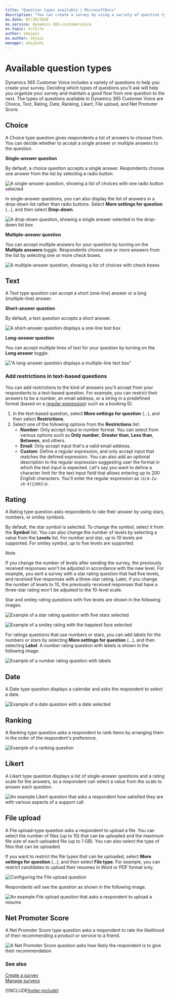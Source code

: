 ```yaml
---
title: "Question types available | MicrosoftDocs"
description: "You can create a survey by using a variety of question types. Use this topic to learn about the available question types in Dynamics 365 Customer Voice."
ms.date: 07/29/2020
ms.service: dynamics-365-customervoice
ms.topic: article
author: sbmjais
ms.author: shjais
manager: shujoshi
---
```


# Available question types

Dynamics 365 Customer Voice includes a variety of questions to help you create your survey. Deciding which types of questions you'll ask will help you organize your survey and maintain a good flow from one question to the next. The types of questions available in Dynamics 365 Customer Voice are Choice, Text, Rating, Date, Ranking, Likert, File upload, and Net Promoter Score.

## Choice

A Choice type question gives respondents a list of answers to choose from. You can decide whether to accept a single answer or multiple answers to the question. 

**Single-answer question**

By default, a choice question accepts a single answer. Respondents choose one answer from the list by selecting a radio button.

![A single-answer question, showing a list of choices with one radio button selected](media/ques-radio-button.png "A single-answer question, showing a list of choices with one radio button selected")

In single-answer questions, you can also display the list of answers in a drop-down list rather than radio buttons. Select **More settings for question** (...), and then select **Drop-down**.

![A drop-down question, showing a single answer selected in the drop-down list box](media/ques-drop-down.png "A drop-down question, showing a single answer selected in the drop-down list box") 

**Multiple-answer question**

You can accept multiple answers for your question by turning on the **Multiple answers** toggle. Respondents choose one or more answers from the list by selecting one or more check boxes.

![A multiple-answer question, showing a list of choices with check boxes](media/ques-check-box.png "A multiple-answer question, showing a list of choices with check boxes")

## Text

A Text type question can accept a short (one-line) answer or a long (multiple-line) answer. 

**Short-answer question**

By default, a text question accepts a short answer.

![A short-answer question displays a one-line text box](media/ques-short-answer.png "A short-answer question displays a one-line text box")

**Long-answer question**

You can accept multiple lines of text for your question by turning on the **Long answer** toggle.

!["A long-answer question displays a multiple-line text box"](media/ques-long-answer.png "A long-answer question displays a multiple-line text box")

### Add restrictions in text-based questions

You can add restrictions to the kind of answers you'll accept from your respondents to a text-based question. For example, you can restrict their answers to be a number, an email address, or a string in a predefined format (based on a [regular expression](/dotnet/standard/base-types/regular-expression-language-quick-reference)) such as a booking ID.

1. In the text-based question, select **More settings for question** (...), and then select **Restrictions**.
2. Select one of the following options from the **Restrictions** list:
    - **Number**: Only accept input in number format. You can select from various options such as **Only number**, **Greater than**, **Less than**, **Between**, and others.
    - **Email**: Only accept input that's a valid email address.
    - **Custom**: Define a regular expression, and only accept input that matches the defined expression. You can also add an optional description to the regular expression suggesting user the format in which the text input is expected. Let's say you want to define a character limit for the text input field that allows entering up to 200 English characters. You'll enter the regular expression as `\b[A-Za-z0-9]{200}\b`.

## Rating

A Rating type question asks respondents to rate their answer by using stars, numbers, or smiley symbols. 

By default, the star symbol is selected. To change the symbol, select it from the **Symbol** list. You can also change the number of levels by selecting a value from the **Levels** list. For number and star, up to 10 levels are supported. For smiley symbol, up to five levels are supported.

> [!NOTE]
> If you change the number of levels after sending the survey, the previously received responses won't be adjusted in accordance with the new level. For example, you sent a survey with a star rating question that had five levels, and received five responses with a three-star rating. Later, if you change the number of levels to 10, the previously received responses that have a three-star rating won't be adjusted to the 10-level scale.
  
Star and smiley rating questions with five levels are shown in the following images. 

![Example of a star rating question with five stars selected](media/ques-rating-star.png "Example of a star rating question with five stars selected") 

![Example of a smiley rating with the happiest face selected](media/ques-rating-smiley.png "Example of a smiley rating with the happiest face selected") 

For ratings questions that use numbers or stars, you can add labels for the numbers or stars by selecting **More settings for question** (...), and then selecting **Label**. A number rating question with labels is shown in the following image.

![Example of a number rating question with labels](media/ques-rating-number.png "Example of a number rating question with labels")

## Date

A Date type question displays a calendar and asks the respondent to select a date.

![Example of a date question with a date selected](media/ques-date.png "Example of a date question with a date selected")

## Ranking

A Ranking type question asks a respondent to rank items by arranging them in the order of the respondent's preference.

![Example of a ranking question](media/ques-ranking.png "Example of a ranking question")

## Likert

A Likert type question displays a list of single-answer questions and a rating scale for the answers, so a respondent can select a value from the scale to answer each question.

![An example Likert question that asks a respondent how satisfied they are with various aspects of a support call](media/ques-likert.png "An example Likert question that asks a respondent how satisfied they are with various aspects of a support call")

## File upload

A File upload&ndash;type question asks a respondent to upload a file. You can select the number of files (up to 10) that can be uploaded and the maximum file size of each uploaded file (up to 1 GB). You can also select the type of files that can be uploaded.

If you want to restrict the file types that can be uploaded, select **More settings for question** (...), and then select **File type**. For example, you can restrict candidates to upload their resumes in Word or PDF format only.

![Configuring the File upload question](media/config-upload.png "Configuring the File upload question")

Respondents will see the question as shown in the following image.

![An example File upload question that asks a respondent to upload a resume](media/ques-upload.png "An example File upload question that asks a respondent to upload a resume")

## Net Promoter Score

A Net Promoter Score type question asks a respondent to rate the likelihood of their recommending a product or service to a friend.

![A Net Promoter Score question asks how likely the respondent is to give their recommendation](media/ques-nps.png "A Net Promoter Score question asks how likely the respondent is to give their recommendation")

### See also

[Create a survey](create-survey.md)<br>
[Manage surveys](manage-surveys.md)


[!INCLUDE[footer-include](includes/footer-banner.md)]
